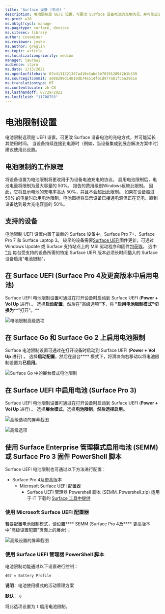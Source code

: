 ```yaml
---
title: 'Surface 设备 (电池) '
description: 电池限制是 UEFI 设置，可更改 Surface 设备电池的充电情况，并可能延长其使用时间。
ms.prod: w10
ms.mktglfcycl: manage
ms.pagetype: surface, devices
ms.sitesec: library
author: coveminer
ms.reviewer: jesko
ms.author: greglin
ms.topic: article
ms.localizationpriority: medium
manager: laurawi
audience: itpro
ms.date: 1/15/2021
ms.openlocfilehash: 07e4131321387a410e5abd5b7039128942b1b339
ms.sourcegitcommit: ad08299d14810db746514f01d977a81fc5a3961e
ms.translationtype: MT
ms.contentlocale: zh-CN
ms.lasthandoff: 07/29/2021
ms.locfileid: "11708793"
---
```

# <a name="battery-limit-setting"></a>电池限制设置

电池限制选项是 UEFI 设置，可更改 Surface 设备电池的充电方式，并可能延长其使用时间。 当设备持续连接到电源时（例如，当设备集成到展台解决方案中时）建议使用此设置。  

## <a name="how-battery-limit-works"></a>电池限制的工作原理

将设备设置为电池限制将更改用于为设备电池充电的协议。 启用电池限制后，电池电量将限制为最大容量的 50%。 报告的费用级别Windows反映此限制。 因此，它将显示电池的充电率高达 50%，并且不会超出此限制。 如果在设备超过 50% 的电量时启用电池限制，电池图标将显示设备已接通电源但正在充电，直到设备达到最大充电容量的 50%。  

## <a name="supported-devices"></a>支持的设备

电池限制 UEFI 设置内置于最新的 Surface 设备中，Surface Pro 7+、Surface Pro 7 和 Surface Laptop 3。 较早的设备需要[Surface UEFI](manage-surface-driver-and-firmware-updates.md)固件更新，可通过 Windows Update 或 Surface 支持站点上的 MSI 驱动程序和固件[包获取](https://support.microsoft.com/help/4023482/surface-download-drivers-and-firmware-for-surface)。 选中 ["为](https://support.microsoft.com/help/4464941) 每台受支持的设备所需的特定 Surface UEFI 版本必须长时间插入的 Surface 设备启用"电池限制"。

## <a name="enabling-battery-limit-in-surface-uefi-surface-pro-4-and-later"></a>在 Surface UEFI (Surface Pro 4及更高版本中启用电池) 

Surface UEFI 电池限制设置可通过在打开设备时启动到 Surface UEFI (**Power + Vol Up** 进行) 。 选择**启动配置**，然后在"高级选项"**下**，将 **"启用电池限制模式"切换为****"打开"。**  

![电池限制高级选项](images/enable-bl.png)

## <a name="enabling-battery-limit-on-surface-go-and-surface-go-2"></a>在 Surface Go 和 Surface Go 2 上启用电池限制

Surface 电池限制设置可通过在打开设备时启动到 Surface UEFI (**Power + Vol Up** 进行) 。 选择**启动配置**，然后在展台**** 模式下，将滑块向右移动以将电池限制设置为**已启用**。  

![Surface Go 中的展台模式电池限制](images/go-batterylimit.png)

## <a name="enabling-battery-limit-in-surface-uefi-surface-pro-3"></a>在 Surface UEFI 中启用电池 (Surface Pro 3) 

Surface UEFI 电池限制设置可通过在打开设备时启动到 Surface UEFI (**Power + Vol Up** 进行) 。 选择**展台模式**，选择**电池限制**，**然后选择启用。**

![高级选项的屏幕截图](images/enable-bl-sp3.png)

![高级选项](images/enable-bl-sp3-2.png)

## <a name="enabling-battery-limit-using-surface-enterprise-management-mode-semm-or-surface-pro-3-firmware-powershell-scripts"></a>使用 Surface Enterprise 管理模式启用电池 (SEMM) 或 Surface Pro 3 固件 PowerShell 脚本

Surface UEFI 电池限制也可通过以下方法进行配置：

- Surface Pro 4及更高版本
  - [Microsoft Surface UEFI 配置器](surface-enterprise-management-mode.md)  
    - Surface UEFI 管理器 Powershell 脚本 (SEMM_Powershell.zip) 适用于 IT 下载的 [Surface 工具中提供](https://www.microsoft.com/download/details.aspx?id=46703)

### <a name="using-microsoft-surface-uefi-configurator"></a>使用 Microsoft Surface UEFI 配置器

若要配置电池限制模式，请设置**** SEMM (Surface Pro 4及**** 更高版本中"高级设置配置"页面上的展台) 。

![高级设置的屏幕截图](images/semm-bl.png)

### <a name="using-surface-uefi-manager-powershell-scripts"></a>使用 Surface UEFI 管理器 PowerShell 脚本

电池限制功能通过以下设置进行控制：  

`407 = Battery Profile`

**说明**：电池使用模式的活动管理方案

**默认**：  `0`

将此选项设置为 `1` 启用电池限制。
